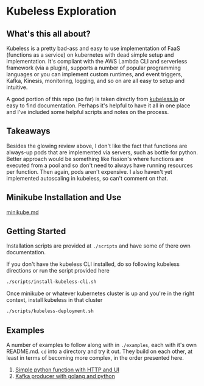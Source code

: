 # Kubeless Exploration

## What's this all about?
Kubeless is a pretty bad-ass and easy to use implementation of FaaS (functions as a service) on kubernetes with dead simple setup and implementation. It's compliant with the AWS Lambda CLI and serverless framework (via a plugin), supports a number of popular programming languages or you can implement custom runtimes, and event triggers, Kafka, Kinesis, monitoring, logging, and so on are all easy to setup and intuitive.

A good portion of this repo (so far) is taken directly from [kubeless.io](kubeless.io) or easy to find documentation. Perhaps it's helpful to have it all in one place and I've included some helpful scripts and notes on the process.

## Takeaways
Besides the glowing review above, I don't like the fact that functions are always-up pods that are implemented via servers, such as bottle for python. Better approach would be something like fission's where functions are executed from a pool and so don't need to always have running resources per function. Then again, pods aren't expensive. I also haven't yet implemented autoscaling in kubeless, so can't comment on that.  

## Minikube Installation and Use
[minikube.md](minikube.md)

## Getting Started
Installation scripts are provided at `./scripts` and have some of there own documentation.

If you don't have the kubeless CLI installed, do so following kubeless directions or run the script provided here
```sh
./scripts/install-kubeless-cli.sh
```

Once minikube or whatever kubernetes cluster is up and you're in the right context, install kubeless in that cluster
```sh
./scripts/kubeless-deployment.sh
```

## Examples
A number of examples to follow along with in `./examples`, each with it's own README.md. `cd` into a directory and try it out. They build on each other, at least in terms of becoming more complex, in the order presented here.

1. [Simple python function with HTTP and UI](examples/python/README.md)
1. [Kafka producer with golang and python](examples/kafka-producer-go-python/README.md)
